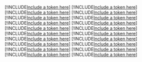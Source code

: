 [!INCLUDE[Include a token here](refs1521884426415/r1.md)]
[!INCLUDE[Include a token here](refs1521884426415/r2.md)]
[!INCLUDE[Include a token here](refs1521884426415/r3.md)]
[!INCLUDE[Include a token here](refs1521884426415/r4.md)]
[!INCLUDE[Include a token here](refs1521884426415/r5.md)]
[!INCLUDE[Include a token here](refs1521884426415/r6.md)]
[!INCLUDE[Include a token here](refs1521884426415/r7.md)]
[!INCLUDE[Include a token here](refs1521884426415/r8.md)]
[!INCLUDE[Include a token here](refs1521884426415/r9.md)]
[!INCLUDE[Include a token here](refs1521884426415/r10.md)]
[!INCLUDE[Include a token here](refs1521884426415/r11.md)]
[!INCLUDE[Include a token here](refs1521884426415/r12.md)]
[!INCLUDE[Include a token here](refs1521884426415/r13.md)]
[!INCLUDE[Include a token here](refs1521884426415/r14.md)]
[!INCLUDE[Include a token here](refs1521884426415/r15.md)]
[!INCLUDE[Include a token here](refs1521884426415/r16.md)]
[!INCLUDE[Include a token here](refs1521884426415/r17.md)]
[!INCLUDE[Include a token here](refs1521884426415/r18.md)]
[!INCLUDE[Include a token here](refs1521884426415/r19.md)]
[!INCLUDE[Include a token here](refs1521884426415/r20.md)]